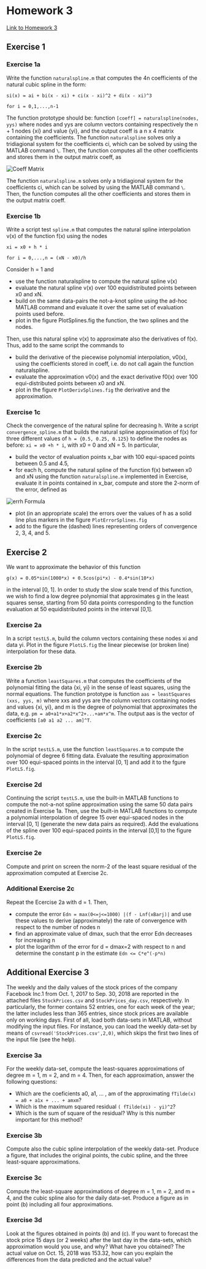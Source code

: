 # Homework 3

[Link to Homework 3](https://github.com/dastal/Numerical_Methods_in_Informatics_II/tree/master/Homework%203)

## Exercise 1

### Exercise 1a
Write the function `naturalspline.m` that computes the 4n coefficients of the natural cubic spline in the form:

```si(x) = ai + bi(x - xi) + ci(x - xi)^2 + di(x - xi)^3```

```for i = 0,1,...,n-1```

The function prototype should be: function `[coeff] = naturalspline(nodes, yys)` where nodes and yys are column vectors containing respectively the n + 1 nodes {xi} and
value {yi}, and the output coeff is a n x 4 matrix containing the coefficients. The function `naturalspline` solves only a tridiagional system for the coefficients ci, which
can be solved by using the MATLAB command `\`. Then, the function computes all the other coefficients and stores them in the output matrix coeff, as

![Coeff Matrix](Images/coeff_matrix_1a_hw3.JPG)

The function `naturalspline.m` solves only a tridiagional system for the coefficients ci, which can be solved by using the MATLAB command `\`. Then, the function computes all the other coefficients and stores them in the output matrix coeff.

### Exercise 1b
Write a script test `spline.m` that computes the natural spline interpolation v(x) of the function f(x) using the nodes 

```xi = x0 + h * i``` 

```for i = 0,...,n = (xN - x0)/h```

Consider h = 1 and
- use the function naturalspline to compute the natural spline v(x)
- evaluate the natural spline v(x) over 100 equidistributed points between x0 and xN.
- build on the same data-pairs the not-a-knot spline using the ad-hoc MATLAB command and evaluate it over the same set of evaluation points used before.
- plot in the figure PlotSplines.fig the function, the two splines and the nodes.

Then, use this natural spline v(x) to approximate also the derivatives of f(x). Thus, add to the same script the commands to

- build the derivative of the piecewise polynomial interpolation, v0(x), using the coefficients stored in coeff, i.e. do not call again the function naturalspline.
- evaluate the approximation v0(x) and the exact derivative f0(x) over 100 equi-distributed points between x0 and xN.
- plot in the figure `PlotDerivSplines.fig` the derivative and the approximation.

### Exercise 1c
Check the convergence of the natural spline for decreasing h. Write a script `convergence_spline.m` that builds the natural spline approximation of f(x) for three different values of
`h = {0.5, 0.25, 0.125}` to define the nodes as before: `xi = x0 +h * i`, with x0 = 0 and xN = 5.
In particular,

- build the vector of evaluation points x_bar with 100 equi-spaced points between 0.5 and 4.5,
- for each h, compute the natural spline of the function f(x) between x0 and xN using the function `naturalspline.m` implemented in Exercise, evaluate it in points contained in x_bar, compute and store the 2-norm of the error, defined as

![errh Formula](Images/errh_1c_hw3.JPG)

- plot (in an appropriate scale) the errors over the values of h as a solid line plus markers in the figure `PlotErrorSplines.fig`
- add to the figure the (dashed) lines representing orders of convergence 2, 3, 4, and 5.

## Exercise 2
We want to approximate the behavior of this function

```g(x) = 0.05*sin(1000*x) + 0.5cos(pi*x) - 0.4*sin(10*x)```

in the interval [0, 1]. In order to study the slow scale trend of this function, we wish to find a low degree polynomial that approximates g in the least squares sense, starting from 50 data points corresponding to the function evaluation at 50 equidistributed points in the interval [0,1].

### Exercise 2a
In a script `testLS.m`, build the column vectors containing these nodes xi and data yi. Plot in the figure `PlotLS.fig` the linear piecewise (or broken line) interpolation for these data.

### Exercise 2b
Write a function `leastSquares.m` that computes the coefficients of the polynomial fitting the data {xi, yi} in the sense of least squares, using the normal equations. The function prototype is function `aas = leastSquares (xxs, yys, m)` where xxs and yys are the column vectors containing nodes and values {xi, yi}, and m is the degree of polynomial that approximates the data, e.g. `pm = a0+a1*x+a2*x^2+...+am*x^m`. The output aas is the vector of coefficients `[a0 a1 a2 ... am]^T`.

### Exercise 2c
In the script `testLS.m`, use the function `leastSquares.m` to compute the polynomial of degree 6 fitting data. Evaluate the resulting approximation over 100 equi-spaced points in the interval [0, 1] and add it to the fgure `PlotLS.fig`.

### Exercise 2d
Continuing the script `testLS.m`, use the built-in MATLAB functions to compute the not-a-not spline approximation using the same 50 data pairs created in Exercise 1a. Then, use the built-in MATLAB functions to compute a polynomial interpolation of degree 15 over equi-spaced nodes in the interval [0, 1] (generate the new data pairs as required). Add the evaluations of the spline over 100 equi-spaced points in the interval [0,1] to the figure `PlotLS.fig`.

### Exercise 2e
Compute and print on screen the norm-2 of the least square residual of the approximation computed at Exercise 2c.

### Additional Exercise 2c
Repeat the Ecercise 2a with d = 1. Then,
- compute the error `Edn = max(0<=j<=1000) |(f - Lnf(xBarj)|` and use these values to derive (approximately) the rate of convergence with respect to the number of nodes n
- find an approximate value of dmax, such that the error Edn decreases for increasing n
- plot the logarithm of the error for d = dmax=2 with respect to n and determine the constant p in the estimate `Edn <= C*e^(-p*n)`

## Additional Exercise 3
The weekly and the daily values of the stock prices of the company Facebook Inc.1 from Oct. 1, 2017
to Sep. 30, 2018 are reported in the attached files `StockPrices.csv` and `StockPrices_day.csv`,
respectively. In particularly, the former contains 52 entries, one for each week of the year; the latter
includes less than 365 entries, since stock prices are available only on working days.
First of all, load both data-sets in MATLAB, without modifying the input files. For instance, you
can load the weekly data-set by means of `csvread('StockPrices.csv',2,0)`, which skips the first
two lines of the input file (see the help).

### Exercise 3a
For the weekly data-set, compute the least-squares approximations of degree m = 1, m = 2,
and m = 4. Then, for each approximation, answer the following questions:

- Which are the coeficients a0, a1, ... , am of the approximating `fTilde(x) = a0 + a1x + ... + amxm`?
- Which is the maximum squared residual `( fTilde(xi) - yi)^2`?
- Which is the sum of square of the residual? Why is this number important for this method?

### Exercise 3b
Compute also the cubic spline interpolation of the weekly data-set. Produce a figure, that
includes the original points, the cubic spline, and the three least-square approximations.

### Exercise 3c
Compute the least-square approximations of degree m = 1, m = 2, and m = 4, and the
cubic spline also for the daily data-set. Produce a figure as in point (b) including all four
approximations.

### Exercise 3d
Look at the figures obtained in points (b) and (c). If you want to forecast the stock price
15 days (or 2 weeks) after the last day in the data-sets, which approximation would you use,
and why? What have you obtained? The actual value on Oct. 15, 2018 was 153.32, how can
you explain the differences from the data predicted and the actual value?
